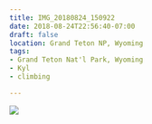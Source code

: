 ```yaml
---
title: IMG_20180824_150922
date: 2018-08-24T22:56:40-07:00
draft: false
location: Grand Teton NP, Wyoming
tags:
- Grand Teton Nat'l Park, Wyoming
- Kyl
- climbing

---
```

![](https://d17enza3bfujl8.cloudfront.net/IMG_20180824_150922.jpg)
